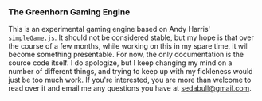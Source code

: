 ### The Greenhorn Gaming Engine
This is an experimental gaming engine based on Andy Harris' [`simpleGame.js`](http://aharrisbooks.net/h5g). It should not be considered stable, but my hope is that over the course of a few months, while working on this in my spare time, it will become something presentable. For now, the only documentation is the source code itself. I do apologize, but I keep changing my mind on a number of different things, and trying to keep up with my fickleness would just be too much work. If you're interested, you are more than welcome to read over it and email me any questions you have at sedabull@gmail.com.

